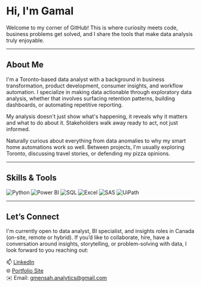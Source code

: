# Hi, I'm Gamal

Welcome to my corner of GitHub! This is where curiosity meets code, business problems get solved, and I share the tools that make data analysis truly enjoyable.

---

## About Me

I'm a Toronto-based data analyst with a background in business transformation, product development, consumer insights, and workflow automation. I specialize in making data actionable through exploratory data analysis, whether that involves surfacing retention patterns, building dashboards, or automating repetitive reporting. 

My analysis doesn't just show what's happening, it reveals why it matters and what to do about it. Stakeholders walk away ready to act, not just informed.

Naturally curious about everything from data anomalies to why my smart home automations work so well. Between projects, I'm usually exploring Toronto, discussing travel stories, or defending my pizza opinions.

---

## Skills & Tools

![Python](https://img.shields.io/badge/Python-1F3A93?style=for-the-badge&logo=python&logoColor=FFE873)
![Power BI](https://img.shields.io/badge/Power%20BI-4A4A4A?style=for-the-badge&logo=powerbi&logoColor=F2C811)
![SQL](https://img.shields.io/badge/SQL-2C3E50?style=for-the-badge&logo=postgresql&logoColor=white)
![Excel](https://img.shields.io/badge/Excel-2B7A78?style=for-the-badge&logo=microsoft-excel&logoColor=white)
![SAS](https://img.shields.io/badge/SAS-4B6587?style=for-the-badge&logo=sas&logoColor=white)
![UiPath](https://img.shields.io/badge/UiPath-7F4F24?style=for-the-badge&logo=uipath&logoColor=F5F5F5)

---

## Let’s Connect

I'm currently open to data analyst, BI specialist, and insights roles in Canada (on-site, remote or hybrid). If you’d like to collaborate, hire, have a conversation around insights, storytelling, or problem-solving with data, I look forward to you reaching out:

📫 [LinkedIn](https://www.linkedin.com/in/gamal-mensah)  
🌐 [Portfolio Site](https://mensahinsights.ca)  
✉️ Email: gmensah.analytics@gmail.com
